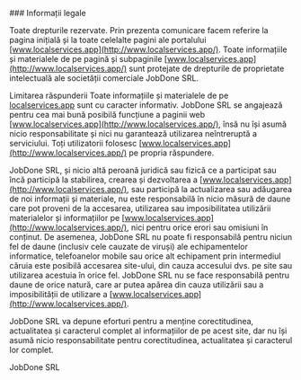 ### Informații legale 

Toate drepturile rezervate. Prin prezenta comunicare facem referire la pagina inițială și la toate celelalte pagini ale portalului [www.localservices.app](http://www.localservices.app/). Toate informațiile și materialele de pe pagină și subpaginile [www.localservices.app](http://www.localservices.app/) sunt protejate de drepturile de proprietate intelectuală ale societății comerciale JobDone SRL.

Limitarea răspunderii Toate informațiile și materialele de pe [localservices.app](http://localservices.app) sunt cu caracter informativ. JobDone SRL se angajează pentru cea mai bună posibilă funcțiune a paginii web [www.localservices.app](http://www.localservices.app/), însă nu își asumă nicio responsabilitate și nici nu garantează utilizarea neîntreruptă a serviciului. Toți utilizatorii folosesc [www.localservices.app](http://www.localservices.app/) pe propria răspundere.

JobDone SRL, și nicio altă peroană juridică sau fizică ce a participat sau încă participă la stabilirea, crearea și dezvoltarea a [www.localservices.app](http://www.localservices.app/), sau participă la actualizarea sau adăugarea de noi informații și materiale, nu este responsabilă în nicio măsură de daune care pot proveni de la accesarea, utilizarea sau imposibilitatea utilizării materialelor și informațiilor pe [www.localservices.app](http://www.localservices.app/), nici pentru orice erori sau omisiuni în conținut. De asemenea, JobDone SRL nu poate fi responsabilă pentru niciun fel de daune (inclusiv cele cauzate de viruși) ale echipamentelor informatice, telefoanelor mobile sau orice alt echipament prin intermediul căruia este posibilă accesarea site-ului, din cauza accesului dvs. pe site sau utilizarea acestuia în orice fel. JobDone SRL nu se face responsabilă pentru daune de orice natură, care ar putea apărea din cauza utilizării sau a imposibilității de utilizare a [www.localservices.app](http://www.localservices.app/).

JobDone SRL va depune eforturi pentru a menține corectitudinea, actualitatea și caracterul complet al informațiilor de pe acest site, dar nu își asumă nicio responsabilitate pentru corectitudinea, actualitatea și caracterul lor complet.

JobDone SRL
